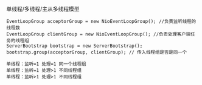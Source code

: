 单线程/多线程/主从多线程模型

    EventLoopGroup acceptorGroup = new NioEventLoopGroup(); //负责监听线程的线程数 
    EventLoopGroup clientGroup = new NioEventLoopGroup(); //负责处理客户端任务的线程组 
    ServerBootstrap bootstrap = new ServerBootstrap();
    bootstrap.group(acceptorGroup, clientGroup); // 传入线程组是否是同一个
    
    单线程：监听=1 处理=1 同一个线程组 
    单线程：监听=1 处理>1 不同线程组 
    单线程：监听>1 处理>1 不同线程组 